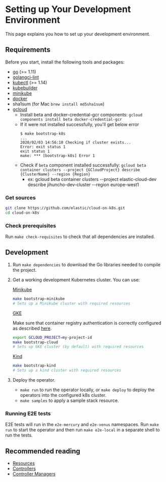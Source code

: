 # Setting up Your Development Environment

This page explains you how to set up your development environment.

## Requirements

Before you start, install the following tools and packages:

* [go](https://golang.org/dl/) (>= 1.11)
* [golangci-lint](https://github.com/golangci/golangci-lint)
* [kubectl](https://kubernetes.io/docs/tasks/tools/install-kubectl/) (>= 1.14)
* [kubebuilder](https://github.com/kubernetes-sigs/kubebuilder)
* [minikube](https://kubernetes.io/docs/tasks/tools/install-minikube/)
* [docker](https://docs.docker.com/)
* sha1sum (for Mac `brew install md5sha1sum`)
* [gcloud](https://cloud.google.com/sdk/gcloud/)
  * Install beta and docker-credential-gcr components:  `gcloud components install beta docker-credential-gcr`
  * If it were not installed successfully, you'll get below error
    ```
    $ make bootstrap-k8s
    ...
    2020/02/03 14:56:10 Checking if cluster exists...
    Error: exit status 1
    exit status 1
    make: *** [bootstrap-k8s] Error 1
    ```
  * Check if `beta` component installed successfully: `gcloud beta container clusters --project {GCloudProject} describe {ClusterName} --region {Region}`
    * ex: gcloud beta container clusters --project elastic-cloud-dev describe jihuncho-dev-cluster --region europe-west1


### Get sources

```bash
git clone https://github.com/elastic/cloud-on-k8s.git
cd cloud-on-k8s
```

### Check prerequisites

Run `make check-requisites` to check that all dependencies are installed.

## Development

1. Run `make dependencies` to download the Go libraries needed to compile the project.

2. Get a working development Kubernetes cluster. You can use:

    [Minikube](https://kubernetes.io/docs/tasks/tools/install-minikube/#install-minikube)

      ```bash
      make bootstrap-minikube
      # Sets up a Minikube cluster with required resources
      ```

    [GKE](https://cloud.google.com/kubernetes-engine/)

      Make sure that container registry authentication is correctly configured as described [here](https://cloud.google.com/container-registry/docs/advanced-authentication).

      ```bash
      export GCLOUD_PROJECT=my-project-id
      make bootstrap-cloud
      # Sets up GKE cluster (by default) with required resources
      ```

    [Kind](https://kind.sigs.k8s.io/)

      ```bash
      make bootstrap-kind
      # Sets up a kind cluster with required resources
      ```

3. Deploy the operator.

   * `make run` to run the operator locally, or `make deploy` to deploy the operators into the configured k8s cluster.
   * `make samples` to apply a sample stack resource.

### Running E2E tests

E2E tests will run in the `e2e-mercury` and `e2e-venus` namespaces.
Run `make run` to start the operator and then run `make e2e-local` in a separate shell to run the tests.

## Recommended reading

* [Resources](https://book.kubebuilder.io/basics/what_is_a_resource.html)
* [Controllers](https://book.kubebuilder.io/basics/what_is_a_controller.html)
* [Controller Managers](https://book.kubebuilder.io/basics/what_is_the_controller_manager.html)
